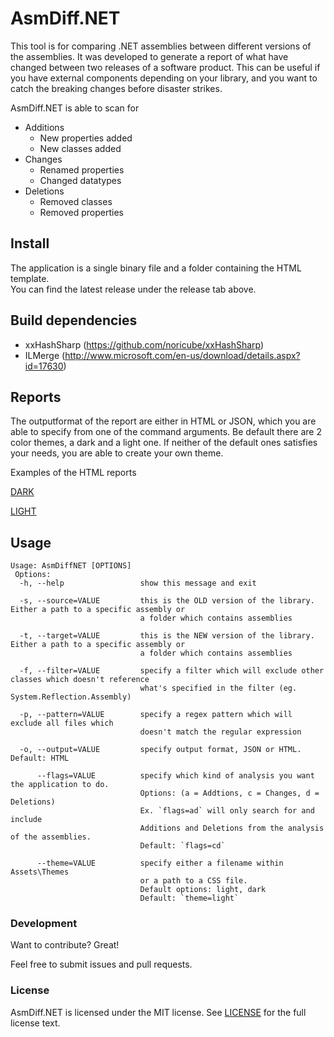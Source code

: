# AsmDiff.NET

This tool is for comparing .NET assemblies between different versions of the assemblies. It was developed to generate a report of what have changed between two releases of a software product.
This can be useful if you have external components depending on your library, and you want to catch the breaking changes before disaster strikes.

AsmDiff.NET is able to scan for

- Additions
  * New properties added
  * New classes added
- Changes
  * Renamed properties
  * Changed datatypes
 - Deletions
   * Removed classes
   * Removed properties

## Install
The application is a single binary file and a folder containing the HTML template.
\
You can find the latest release under the release tab above.

## Build dependencies
- xxHashSharp (https://github.com/noricube/xxHashSharp)
- ILMerge (http://www.microsoft.com/en-us/download/details.aspx?id=17630)

## Reports
The outputformat of the report are either in HTML or JSON, which you are able to specify from one of the command arguments.
Be default there are 2 color themes, a dark and a light one.
If neither of the default ones satisfies your needs, you are able to create your own theme.

Examples of the HTML reports

[DARK](https://github.com/KLIM8D/AsmDiff.NET/example-report-dark.gif)

[LIGHT](https://github.com/KLIM8D/AsmDiff.NET/example-report-light.gif)


## Usage
```
Usage: AsmDiffNET [OPTIONS]
 Options:
  -h, --help                 show this message and exit
  
  -s, --source=VALUE         this is the OLD version of the library. Either a path to a specific assembly or 
                             a folder which contains assemblies
                             
  -t, --target=VALUE         this is the NEW version of the library. Either a path to a specific assembly or 
                             a folder which contains assemblies
                             
  -f, --filter=VALUE         specify a filter which will exclude other classes which doesn't reference
                             what's specified in the filter (eg. System.Reflection.Assembly)
                             
  -p, --pattern=VALUE        specify a regex pattern which will exclude all files which 
                             doesn't match the regular expression
                             
  -o, --output=VALUE         specify output format, JSON or HTML. Default: HTML
  
      --flags=VALUE          specify which kind of analysis you want the application to do.
                             Options: (a = Addtions, c = Changes, d = Deletions)
                             Ex. `flags=ad` will only search for and include
                             Additions and Deletions from the analysis of the assemblies.
                             Default: `flags=cd`
                             
      --theme=VALUE          specify either a filename within Assets\Themes
                             or a path to a CSS file.
                             Default options: light, dark
                             Default: `theme=light`
```

### Development

Want to contribute? Great!

Feel free to submit issues and pull requests.

### License
AsmDiff.NET is licensed under the MIT license. See [LICENSE](https://github.com/KLIM8D/AsmDiff.NET/blob/master/LICENSE.txt) for the full license text.
